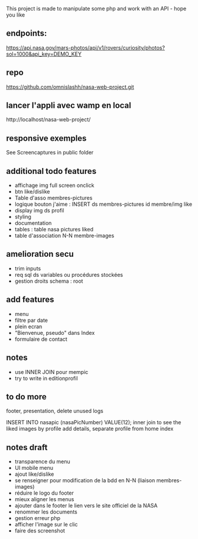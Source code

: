 This project is made to manipulate some php and work with an API - hope you like

## endpoints:  
https://api.nasa.gov/mars-photos/api/v1/rovers/curiosity/photos?sol=1000&api_key=DEMO_KEY  

## repo
https://github.com/omnislashh/nasa-web-project.git

## lancer l'appli avec wamp en local
http://localhost/nasa-web-project/

## responsive exemples
See Screencaptures in public folder

## additional todo features
- affichage img full screen onclick
- btn like/dislike
- Table d'asso membres-pictures
- logique bouton j'aime : INSERT ds membres-pictures id membre/img like
- display img ds profil
- styling
- documentation
- tables : table nasa pictures liked
- table d'association N-N membre-images

## amelioration secu 
- trim inputs
- req sql ds variables ou procédures stockées
- gestion droits schema : root

## add features 
- menu
- filtre par date
- plein ecran
- "Bienvenue, pseudo" dans Index
- formulaire de contact

## notes
- use INNER JOIN pour mempic
- try to write in editionprofil

## to do more
footer, presentation,
delete unused logs

INSERT INTO nasapic (nasaPicNumber)
VALUE(12);
inner join to see the liked images by profile
add details, separate profile from home index

## notes draft
- transparence du menu 
- UI mobile menu
- ajout like/dislike
- se renseigner pour modification de la bdd en N-N (liaison membres- images)
- réduire le logo du footer
- mieux aligner les menus
- ajouter dans le footer le lien vers le site officiel de la NASA
- renommer les documents
- gestion erreur php
- afficher l'image sur le clic
- faire des screenshot

